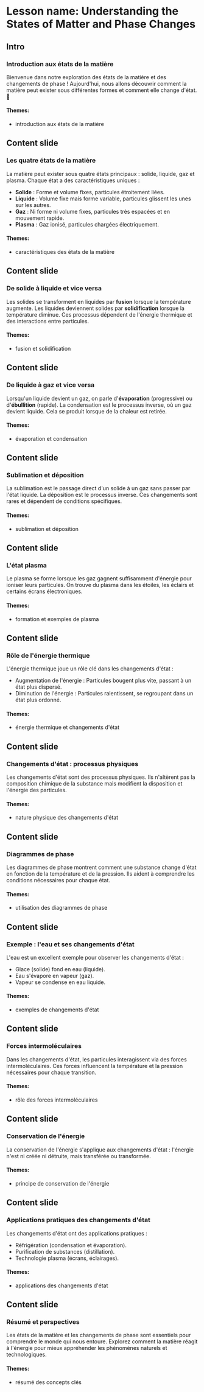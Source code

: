 # Lesson name: Understanding the States of Matter and Phase Changes

## Intro

### Introduction aux états de la matière

Bienvenue dans notre exploration des états de la matière et des changements de phase ! Aujourd'hui, nous allons découvrir comment la matière peut exister sous différentes formes et comment elle change d'état. 🌟

#### **Themes:**
- introduction aux états de la matière

## Content slide

### Les quatre états de la matière

La matière peut exister sous quatre états principaux : solide, liquide, gaz et plasma. Chaque état a des caractéristiques uniques :

- **Solide** : Forme et volume fixes, particules étroitement liées.
- **Liquide** : Volume fixe mais forme variable, particules glissent les unes sur les autres.
- **Gaz** : Ni forme ni volume fixes, particules très espacées et en mouvement rapide.
- **Plasma** : Gaz ionisé, particules chargées électriquement.

#### **Themes:**
- caractéristiques des états de la matière

## Content slide

### De solide à liquide et vice versa

Les solides se transforment en liquides par **fusion** lorsque la température augmente. Les liquides deviennent solides par **solidification** lorsque la température diminue. Ces processus dépendent de l'énergie thermique et des interactions entre particules.

#### **Themes:**
- fusion et solidification

## Content slide

### De liquide à gaz et vice versa

Lorsqu'un liquide devient un gaz, on parle d'**évaporation** (progressive) ou d'**ébullition** (rapide). La condensation est le processus inverse, où un gaz devient liquide. Cela se produit lorsque de la chaleur est retirée.

#### **Themes:**
- évaporation et condensation

## Content slide

### Sublimation et déposition

La sublimation est le passage direct d'un solide à un gaz sans passer par l'état liquide. La déposition est le processus inverse. Ces changements sont rares et dépendent de conditions spécifiques.

#### **Themes:**
- sublimation et déposition

## Content slide

### L'état plasma

Le plasma se forme lorsque les gaz gagnent suffisamment d'énergie pour ioniser leurs particules. On trouve du plasma dans les étoiles, les éclairs et certains écrans électroniques.

#### **Themes:**
- formation et exemples de plasma

## Content slide

### Rôle de l'énergie thermique

L'énergie thermique joue un rôle clé dans les changements d'état :

- Augmentation de l'énergie : Particules bougent plus vite, passant à un état plus dispersé.
- Diminution de l'énergie : Particules ralentissent, se regroupant dans un état plus ordonné.

#### **Themes:**
- énergie thermique et changements d'état

## Content slide

### Changements d'état : processus physiques

Les changements d'état sont des processus physiques. Ils n'altèrent pas la composition chimique de la substance mais modifient la disposition et l'énergie des particules.

#### **Themes:**
- nature physique des changements d'état

## Content slide

### Diagrammes de phase

Les diagrammes de phase montrent comment une substance change d'état en fonction de la température et de la pression. Ils aident à comprendre les conditions nécessaires pour chaque état.

#### **Themes:**
- utilisation des diagrammes de phase

## Content slide

### Exemple : l'eau et ses changements d'état

L'eau est un excellent exemple pour observer les changements d'état :

- Glace (solide) fond en eau (liquide).
- Eau s'évapore en vapeur (gaz).
- Vapeur se condense en eau liquide.

#### **Themes:**
- exemples de changements d'état

## Content slide

### Forces intermoléculaires

Dans les changements d'état, les particules interagissent via des forces intermoléculaires. Ces forces influencent la température et la pression nécessaires pour chaque transition.

#### **Themes:**
- rôle des forces intermoléculaires

## Content slide

### Conservation de l'énergie

La conservation de l'énergie s'applique aux changements d'état : l'énergie n'est ni créée ni détruite, mais transférée ou transformée.

#### **Themes:**
- principe de conservation de l'énergie

## Content slide

### Applications pratiques des changements d'état

Les changements d'état ont des applications pratiques :

- Réfrigération (condensation et évaporation).
- Purification de substances (distillation).
- Technologie plasma (écrans, éclairages).

#### **Themes:**
- applications des changements d'état

## Content slide

### Résumé et perspectives

Les états de la matière et les changements de phase sont essentiels pour comprendre le monde qui nous entoure. Explorez comment la matière réagit à l'énergie pour mieux appréhender les phénomènes naturels et technologiques.

#### **Themes:**
- résumé des concepts clés
